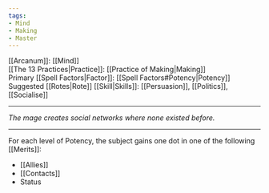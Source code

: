 ```yaml
---
tags:
- Mind
- Making
- Master
---
```


[[Arcanum]]: [[Mind]]\
[[The 13 Practices|Practice]]: [[Practice of Making|Making]]\
Primary [[Spell Factors|Factor]]: [[Spell Factors#Potency|Potency]]\
Suggested [[Rotes|Rote]] [[Skill|Skills]]: [[Persuasion]], [[Politics]], [[Socialise]]

---

_The mage creates social networks where none existed before._

---

For each level of Potency, the subject gains one dot in one of the following [[Merits]]:
- [[Allies]]
- [[Contacts]]
- Status